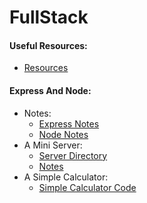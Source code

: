 # FullStack

#### Useful Resources:
* [Resources](resources.md)

#### Express And Node:
* Notes:
  * [Express Notes](express-and-node/express.md)
  * [Node Notes](express-and-node/node.md)
* A Mini Server:
  * [Server Directory](express-and-node/my-express-server)
  * [Notes](express-and-node/my-express-server/notes.md)
* A Simple Calculator:
  * [Simple Calculator Code](express-and-node/my-calculator)
